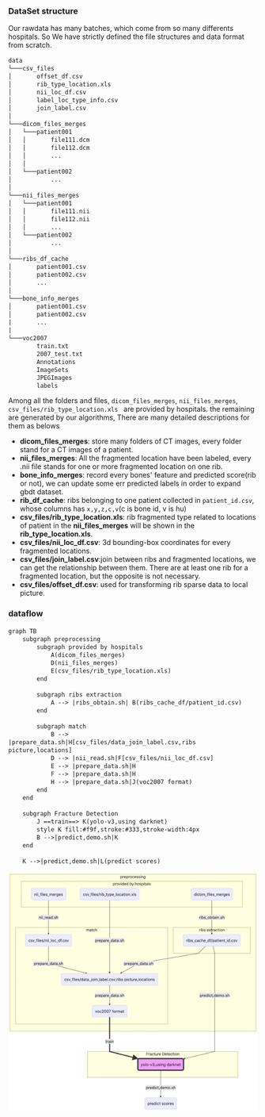 
### DataSet structure
Our rawdata has many batches, which come from so many differents hospitals. So We have strictly defined the file structures and data format from scratch. 

```
data
└───csv_files
│       offset_df.csv
│       rib_type_location.xls    
│       nii_loc_df.csv
│       label_loc_type_info.csv    
│       join_label.csv
│ 
└───dicom_files_merges
│   └───patient001
│   │       file111.dcm
│   │       file112.dcm
│   │       ...
│   │
│   └───patient002
│           ...
│
└───nii_files_merges
│   └───patient001
│   │       file111.nii
│   │       file112.nii
│   │       ...
│   └───patient002
│           ...
│
└───ribs_df_cache
│       patient001.csv
│       patient002.csv
│       ...
│
└───bone_info_merges
│       patient001.csv
│       patient002.csv
|       ...
|
└───voc2007
        train.txt
        2007_test.txt
        Annotations
        ImageSets
        JPEGImages
        labels
```

Among all the folders and files, `dicom_files_merges`, `nii_files_merges`, `csv_files/rib_type_location.xls ` are provided by hospitals. the remaining are generated by our algorithms, There are many detailed descriptions for them as belows
+ **dicom_files_merges**: store many folders of CT images, every folder stand for a CT images of a patient.
+ **nii_files_merges**: All the fragmented location have been labeled, every .nii file stands for one or more fragmented location on one rib.
+ **bone_info_merges**: record every bones' feature and predicted score(rib or not), we can update some err predicted labels in order to expand gbdt dataset.
+ **rib_df_cache**: ribs belonging to one patient collected in `patient_id.csv`, whose columns has `x,y,z,c,v`(c is bone id, v is hu)
+ **csv_files/rib_type_location.xls**: rib fragmented type related to locations of patient in the **nii_files_merges** will be shown in the **rib_type_location.xls**.
+ **csv_files/nii_loc_df.csv**: 3d bounding-box coordinates for every fragmented locations.
+ **csv_files/join_label.csv**:join between ribs and fragmented locations, we can get the relationship between them. There are at least one rib for a fragmented location, but the opposite is not necessary.
+ **csv_files/offset_df.csv**: used for transforming rib sparse data to local picture.

### dataflow

```
graph TB
    subgraph preprocessing
        subgraph provided by hospitals
            A(dicom_files_merges)
            D(nii_files_merges)
            E(csv_files/rib_type_location.xls)
        end
        
        subgraph ribs extraction
            A --> |ribs_obtain.sh| B(ribs_cache_df/patient_id.csv)
        end

        subgraph match
            B --> |prepare_data.sh|H[csv_files/data_join_label.csv,ribs picture,locations]
            D --> |nii_read.sh|F[csv_files/nii_loc_df.csv]
            E --> |prepare_data.sh|H
            F --> |prepare_data.sh|H
            H --> |prepare_data.sh|J(voc2007 format)
        end
    end

    subgraph Fracture Detection
        J ==train==> K(yolo-v3,using darknet)
        style K fill:#f9f,stroke:#333,stroke-width:4px
        B -->|predict,demo.sh|K
    end
    
    K -->|predict,demo.sh|L(predict scores)
```

![flowchart](.github/flow_chart.png)
